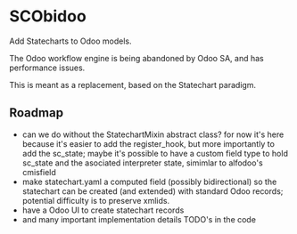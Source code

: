 SCObidoo
========

Add Statecharts to Odoo models.

The Odoo workflow engine is being abandoned by Odoo SA,
and has performance issues.

This is meant as a replacement, based on the Statechart
paradigm.

Roadmap
-------

* can we do without the StatechartMixin abstract class? for now it's
  here because it's easier to add the register_hook, but more importantly
  to add the sc_state; maybe it's possible to have a custom field type
  to hold sc_state and the asociated interpreter state, simimlar to alfodoo's cmisfield
* make statechart.yaml a computed field (possibly bidirectional) so the statechart
  can be created (and extended) with standard Odoo records;
  potential difficulty is to preserve xmlids.
* have a Odoo UI to create statechart records
* and many important implementation details TODO's in the code
